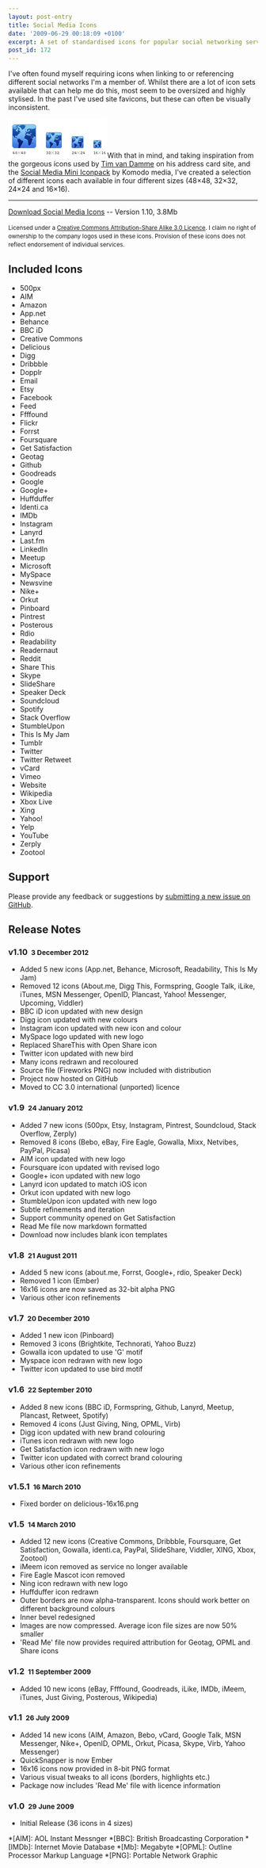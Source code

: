 ```yaml
---
layout: post-entry
title: Social Media Icons
date: '2009-06-29 00:18:09 +0100'
excerpt: A set of standardised icons for popular social networking services and tools.
post_id: 172
---
```

I've often found myself requiring icons when linking to or referencing different social networks I'm a member of. Whilst there are a lot of icon sets available that can help me do this, most seem to be oversized and highly stylised. In the past I've used site favicons, but these can often be visually inconsistent.

<img class="right" src="/assets/2009/06/socialmediaicons_sizes.png" alt=""/>With that in mind, and taking inspiration from the gorgeous icons used by [Tim van Damme][1] on his address card site, and the [Social Media Mini Iconpack][2] by Komodo media, I've created a selection of different icons each available in four different sizes (48×48, 32×32, 24×24 and 16×16).

* * *

<a class="action" href="https://github.com/paulrobertlloyd/socialmediaicons/archive/v1.10.0.zip" download>Download Social Media Icons</a>  --  Version 1.10, 3.8Mb

<small>Licensed under a [Creative Commons Attribution-Share Alike 3.0 Licence][3]. I claim no right of ownership to the company logos used in these icons. Provision of these icons does not reflect endorsement of individual services.</small>

## Included Icons

<ul class="socialmediaicons">
    <li><span class="icon px500">500px</span></li>
    <li><span class="icon aim">AIM</span></li>
    <li><span class="icon amazon">Amazon</span></li>
    <li><span class="icon adn">App.net</span></li>
    <li><span class="icon behance">Behance</span></li>
    <li><span class="icon bbcid">BBC iD</span></li>
    <li><span class="icon creativecommons">Creative Commons</span></li>
    <li><span class="icon delicious">Delicious</span></li>
    <li><span class="icon digg">Digg</span></li>
    <li><span class="icon dribbble">Dribbble</span></li>
    <li><span class="icon dopplr">Dopplr</span></li>
    <li><span class="icon email">Email</span></li>
    <li><span class="icon etsy">Etsy</span></li>
    <li><span class="icon facebook">Facebook</span></li>
    <li><span class="icon feed">Feed</span></li>
    <li><span class="icon ffffound">Ffffound</span></li>
    <li><span class="icon flickr">Flickr</span></li>
    <li><span class="icon forrst">Forrst</span></li>
    <li><span class="icon foursquare">Foursquare</span></li>
    <li><span class="icon getsatisfaction">Get Satisfaction</span></li>
    <li><span class="icon geotag">Geotag</span></li>
    <li><span class="icon github">Github</span></li>
    <li><span class="icon goodreads">Goodreads</span></li>
    <li><span class="icon google">Google</span></li>
    <li><span class="icon google-plus">Google+</span></li>
    <li><span class="icon huffduffer">Huffduffer</span></li>
    <li><span class="icon identica">Identi.ca</span></li>
    <li><span class="icon imdb">IMDb</span></li>
    <li><span class="icon instagram">Instagram</span></li>
    <li><span class="icon lanyrd">Lanyrd</span></li>
    <li><span class="icon lastfm">Last.fm</span></li>
    <li><span class="icon linkedin">LinkedIn</span></li>
    <li><span class="icon meetup">Meetup</span></li>
    <li><span class="icon microsoft">Microsoft</span></li>
    <li><span class="icon myspace">MySpace</span></li>
    <li><span class="icon newsvine">Newsvine</span></li>
    <li><span class="icon nikeplus">Nike+</span></li>
    <li><span class="icon orkut">Orkut</span></li>
    <li><span class="icon pinboard">Pinboard</span></li>
    <li><span class="icon pintrest">Pintrest</span></li>
    <li><span class="icon posterous">Posterous</span></li>
    <li><span class="icon rdio">Rdio</span></li>
    <li><span class="icon readability">Readability</span></li>
    <li><span class="icon readernaut">Readernaut</span></li>
    <li><span class="icon reddit">Reddit</span></li>
    <li><span class="icon sharethis">Share This</span></li>
    <li><span class="icon skype">Skype</span></li>
    <li><span class="icon slideshare">SlideShare</span></li>
    <li><span class="icon speakerdeck">Speaker Deck</span></li>
    <li><span class="icon soundcloud">Soundcloud</span></li>
    <li><span class="icon spotify">Spotify</span></li>
    <li><span class="icon stackoverflow">Stack Overflow</span></li>
    <li><span class="icon stumbleupon">StumbleUpon</span></li>
    <li><span class="icon thisismyjam">This Is My Jam</span></li>
    <li><span class="icon tumblr">Tumblr</span></li>
    <li><span class="icon twitter">Twitter</span></li>
    <li><span class="icon twitter-retweet">Twitter Retweet</span></li>
    <li><span class="icon vcard">vCard</span></li>
    <li><span class="icon vimeo">Vimeo</span></li>
    <li><span class="icon website">Website</span></li>
    <li><span class="icon wikipedia">Wikipedia</span></li>
    <li><span class="icon xbox">Xbox Live</span></li>
    <li><span class="icon xing">Xing</span></li>
    <li><span class="icon yahoo">Yahoo!</span></li>
    <li><span class="icon yelp">Yelp</span></li>
    <li><span class="icon youtube">YouTube</span></li>
    <li><span class="icon zerply">Zerply</span></li>
    <li><span class="icon zootool">Zootool</span></li>
</ul>

## Support

Please provide any feedback or suggestions by [submitting a new issue on GitHub][4].

## Release Notes

### v1.10 <small>&#160;3 December 2012</small>
* Added 5 new icons (App.net, Behance, Microsoft, Readability, This Is My Jam)
* Removed 12 icons (About.me, Digg This, Formspring, Google Talk, iLike, iTunes, MSN Messenger, OpenID, Plancast, Yahoo! Messenger, Upcoming, Viddler)
* BBC iD icon updated with new design
* Digg icon updated with new colours
* Instagram icon updated with new icon and colour
* MySpace logo updated with new logo
* Replaced ShareThis with Open Share icon
* Twitter icon updated with new bird
* Many icons redrawn and recoloured
* Source file (Fireworks PNG) now included with distribution
* Project now hosted on GitHub
* Moved to CC 3.0 international (unported) licence

### v1.9 <small>&#160;24 January 2012</small>
* Added 7 new icons (500px, Etsy, Instagram, Pintrest, Soundcloud, Stack Overflow, Zerply)
* Removed 8 icons (Bebo, eBay, Fire Eagle, Gowalla, Mixx, Netvibes, PayPal, Picasa)
* AIM icon updated with new logo
* Foursquare icon updated with revised logo
* Google+ icon updated with new logo
* Lanyrd icon updated to match iOS icon
* Orkut icon updated with new logo
* StumbleUpon icon updated with new logo
* Subtle refinements and iteration
* Support community opened on Get Satisfaction
* Read Me file now markdown formatted
* Download now includes blank icon templates

### v1.8 <small>&#160;21 August 2011</small>
* Added 5 new icons (about.me, Forrst, Google+, rdio, Speaker Deck)
* Removed 1 icon (Ember)
* 16x16 icons are now saved as 32-bit alpha PNG
* Various other icon refinements

### v1.7 <small>&#160;20 December 2010</small>
* Added 1 new icon (Pinboard)
* Removed 3 icons (Brightkite, Technorati, Yahoo Buzz)
* Gowalla icon updated to use 'G' motif
* Myspace icon redrawn with new logo
* Twitter icon updated to use bird motif

### v1.6 <small>&#160;22 September 2010</small>
* Added 8 new icons (BBC iD, Formspring, Github, Lanyrd, Meetup, Plancast, Retweet, Spotify)
* Removed 4 icons (Just Giving, Ning, OPML, Virb)
* Digg icon updated with new brand colouring
* iTunes icon redrawn with new logo
* Get Satisfaction icon redrawn with new logo
* Twitter icon updated with correct brand colouring
* Various other icon refinements

### v1.5.1 <small>&#160;16 March 2010</small>
* Fixed border on delicious-16x16.png

### v1.5 <small>&#160;14 March 2010</small>
* Added 12 new icons (Creative Commons, Dribbble, Foursquare, Get Satisfaction, Gowalla, identi.ca, PayPal, SlideShare, Viddler, XING, Xbox, Zootool)
* iMeem icon removed as service no longer available
* Fire Eagle Mascot icon removed
* Ning icon redrawn with new logo
* Huffduffer icon redrawn
* Outer borders are now alpha-transparent. Icons should work better on different background colours
* Inner bevel redesigned
* Images are now compressed. Average icon file sizes are now 50% smaller
* 'Read Me' file now provides required attribution for Geotag, OPML and Share icons

### v1.2 <small>&#160;11 September 2009</small>
* Added 10 new icons (eBay, Ffffound, Goodreads, iLike, IMDb, iMeem, iTunes, Just Giving, Posterous, Wikipedia)

### v1.1 <small>&#160;26 July 2009</small>
* Added 14 new icons (AIM, Amazon, Bebo, vCard, Google Talk, MSN Messenger, Nike+, OpenID, OPML, Orkut, Picasa, Skype, Virb, Yahoo Messenger)
* QuickSnapper is now Ember
* 16x16 icons now provided in 8-bit PNG format
* Various visual tweaks to all icons (borders, highlights etc.)
* Package now includes 'Read Me' file with licence information

### v1.0 <small>&#160;29 June 2009</small>
* Initial Release (36 icons in 4 sizes)

[1]: http://timvandamme.com/
[2]: http://www.komodomedia.com/blog/2008/12/social-media-mini-iconpack/
[3]: http://creativecommons.org/licenses/by-sa/3.0/
[4]: https://github.com/paulrobertlloyd/socialmediaicons/issues

*[AIM]: AOL Instant Messnger
*[BBC]: British Broadcasting Corporation
*[IMDb]: Internet Movie Database
*[Mb]: Megabyte
*[OPML]: Outline Processor Markup Language
*[PNG]: Portable Network Graphic